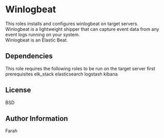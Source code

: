 Winlogbeat
=========

This roles installs and configures winlogbeat on target servers.</br>
Winlogbeat is a lightweight shipper that can capture event data from any event logs running on your system.</br>
Winlogbeat is an Elastic Beat.

Dependencies
------------

This role requires the following roles to be run on the target server first</br>
prerequisites
elk_stack
elasticsearch
logstash
kibana

License
-------

BSD

Author Information
------------------

Farah



